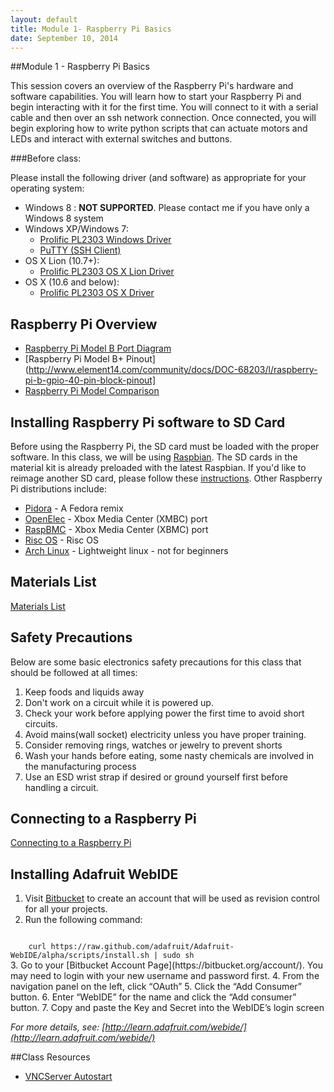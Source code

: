 ```yaml
---
layout: default
title: Module 1- Raspberry Pi Basics
date: September 10, 2014
---
```


##Module 1 - Raspberry Pi Basics

This session covers an overview of the Raspberry Pi's hardware and software capabilities. You will learn how to start your Raspberry Pi and begin interacting with it for the first time. You will connect to it with a serial cable and then over an ssh network connection. Once connected, you will begin exploring how to write python scripts that can actuate motors and LEDs and interact with external switches and buttons. 

###Before class:

Please install the following driver (and software) as appropriate for your operating system:  

* Windows 8 : __NOT SUPPORTED__. Please contact me if you have only a Windows 8 system
* Windows XP/Windows 7: 
    * [Prolific PL2303 Windows Driver](https://dl.dropboxusercontent.com/u/1733921/Raspberry%20Pi/PL2303_Prolific_DriverInstaller_v1_8_0.zip)
    * [PuTTY (SSH Client)](http://the.earth.li/~sgtatham/putty/latest/x86/putty.exe)
* OS X Lion (10.7+):
    * [Prolific PL2303 OS X Lion Driver](https://dl.dropboxusercontent.com/u/1733921/Raspberry%20Pi/PL2303_Serial-USB_on_OSX_Lion.pkg)
* OS X (10.6 and below):
    * [Prolific PL2303 OS X Driver](https://dl.dropboxusercontent.com/u/1733921/Raspberry%20Pi/osx-pl2303-0.3.1-10.4-universal.dmg)

## Raspberry Pi Overview

* [Raspberry Pi Model B Port Diagram](https://dl.dropboxusercontent.com/u/1733921/Raspberry%20Pi/RaspberryPi-Ports.JPG)
* [Raspberry Pi Model B+ Pinout](http://www.element14.com/community/docs/DOC-68203/l/raspberry-pi-b-gpio-40-pin-block-pinout]
* [Raspberry Pi Model Comparison](http://en.wikipedia.org/wiki/Raspberry_Pi#Specifications)

## Installing Raspberry Pi software to SD Card
Before using the Raspberry Pi, the SD card must be loaded with the proper software. In this class, we will be using [Raspbian](http://downloads.raspberrypi.org/raspbian_latest). The SD cards in the material kit is already preloaded with the latest Raspbian. If you'd like to reimage another SD card, please follow these [instructions](http://elinux.org/RPi_Easy_SD_Card_Setup). Other Raspberry Pi distributions include:

* [Pidora](http://pidora.ca) - A Fedora remix
* [OpenElec](http://wiki.openelec.tv) - Xbox Media Center (XMBC) port
* [RaspBMC](http://raspbmc.com) - Xbox Media Center (XBMC) port
* [Risc OS](http://riscosopen.org) - Risc OS 
* [Arch Linux](http://archlinuxarm.org) - Lightweight linux - not for beginners

## Materials List
[Materials List](/session1/materials.html)


## Safety Precautions

Below are some basic electronics safety precautions for this class that should be followed at all times:

1. Keep foods and liquids away
2. Don't work on a circuit while it is powered up.
3. Check your work before applying power the first time to avoid short circuits. 
4. Avoid mains(wall socket) electricity unless you have proper training.
5. Consider removing rings, watches or jewelry to prevent shorts
6. Wash your hands before eating, some nasty chemicals are involved in the manufacturing process
7. Use an ESD wrist strap if desired or ground yourself first before handling a circuit.

## Connecting to a Raspberry Pi
[Connecting to a Raspberry Pi](/session1/connecting.html)

## Installing Adafruit WebIDE
1. Visit [Bitbucket](https://bitbucket.org/account/signup/) to create an account that will be used as revision control for all your projects.
2. Run the following command:
<code>
    curl https://raw.github.com/adafruit/Adafruit-WebIDE/alpha/scripts/install.sh | sudo sh
</code>
3. Go to your [Bitbucket Account Page](https://bitbucket.org/account/). You may need to login with your new username and password first.
4. From the navigation panel on the left, click “OAuth”
5. Click the “Add Consumer” button.
6. Enter “WebIDE” for the name and click the “Add consumer” button.
7. Copy and paste the Key and Secret into the WebIDE’s login screen

*For more details, see: [http://learn.adafruit.com/webide/](http://learn.adafruit.com/webide/)*

##Class Resources
* [VNCServer Autostart](http://elinux.org/RPi_VNC_Server#Run_at_boot)
<br/>

